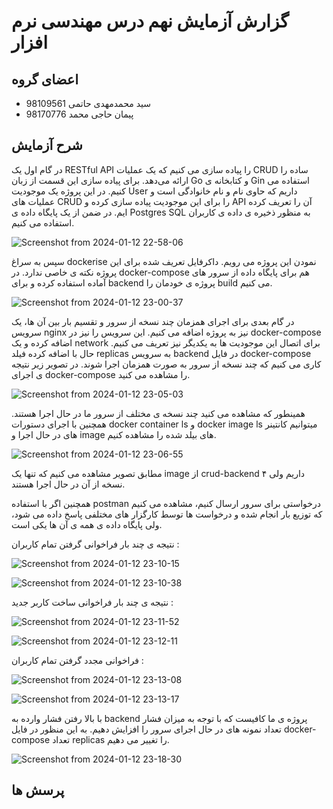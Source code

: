 # گزارش آزمایش نهم درس مهندسی نرم افزار

## اعضای گروه

+ سید محمدمهدی حاتمی 98109561
+ پیمان حاجی محمد 98170776

## شرح آزمایش 

در گام اول یک RESTful API را پیاده سازی می کنیم که یک عملیات CRUD ساده را ارائه می‌دهد. برای پیاده سازی این قسمت از زبان Go و کتابخانه ی Gin استفاده می کنیم. در این پروژه یک موجودیت User داریم که حاوی نام و نام خانوادگی است و عملیات های CRUD را برای این موجودیت پیاده سازی کرده و API آن را تعریف کرده ایم. در ضمن از یک پایگاه داده ی Postgres SQL به منظور ذخیره ی داده ی کاربران استفاده می کنیم. 

![Screenshot from 2024-01-12 22-58-06](https://github.com/smmhatami/SE-Lab9/assets/62210297/66273cc0-c37a-46ff-b0b4-9a0537576be7)

سپس به سراغ dockerise نمودن این پروژه می رویم. داکرفایل تعریف شده برای این پروژه نکته ی خاصی ندارد. در docker-compose هم برای پایگاه داده از سرور های آماده استفاده کرده و برای backend پروژه ی خودمان را build  می کنیم. 

![Screenshot from 2024-01-12 23-00-37](https://github.com/smmhatami/SE-Lab9/assets/62210297/1acfc611-2954-4d94-b9c6-9162c07c6478)

در گام بعدی برای اجرای همزمان چند نسخه از سرور و تقسیم بار بین آن ها، یک سرویس nginx نیز به پروژه اضافه می کنیم. این سرویس را نیز در docker-compose اضافه کرده و یک network برای اتصال این موجودیت ها به یکدیگر نیز تعریف می کنیم. حال با اضافه کرده فیلد replicas به سرویس backend در فایل docker-compose کاری می کنیم که چند نسخه از سرور به صورت همزمان اجرا شوند. در تصویر زیر نتیجه ی اجرای docker-compose را مشاهده می کنید. 

![Screenshot from 2024-01-12 23-05-03](https://github.com/smmhatami/SE-Lab9/assets/62210297/e7be0fb4-33ed-402e-82a2-9541cf1a470d)

همینطور که مشاهده می کنید چند نسخه ی مختلف از سرور ما در حال اجرا هستند. همچنین با اجرای دستورات docker container ls و docker image ls میتوانیم کانتینر های در حال اجرا و image های بیلد شده را مشاهده کنیم. 

![Screenshot from 2024-01-12 23-06-55](https://github.com/smmhatami/SE-Lab9/assets/62210297/548fa101-24ba-48e4-8747-8f54c056526d)

مطابق تصویر مشاهده می کنیم که تنها یک image از crud-backend داریم ولی ۴ نسخه از آن در حال اجرا هستند. 

همچنین اگر با استفاده postman درخواستی برای سرور ارسال کنیم، مشاهده می کنیم که توزیع بار انجام شده و درخواست ها توسط کارگزار های مختلفی پاسخ داده می شود، ولی پایگاه داده ی همه ی آن ها یکی است. 

نتیجه ی چند بار فراخوانی گرفتن تمام کاربران : 

![Screenshot from 2024-01-12 23-10-15](https://github.com/smmhatami/SE-Lab9/assets/62210297/2e7bb610-a0b0-4c2a-aea0-56fd48e25402)

![Screenshot from 2024-01-12 23-10-38](https://github.com/smmhatami/SE-Lab9/assets/62210297/0e89a09a-1537-4bcb-91cd-5b1567acbe48)


نتیجه ی چند بار فراخوانی ساخت کاربر جدید :‌

![Screenshot from 2024-01-12 23-11-52](https://github.com/smmhatami/SE-Lab9/assets/62210297/2cd59158-05a6-4fe6-890b-2f3b36a665c3)

![Screenshot from 2024-01-12 23-12-11](https://github.com/smmhatami/SE-Lab9/assets/62210297/1d11b86c-9f0d-4f76-a64b-29ff73389028)

فراخوانی مجدد گرفتن تمام کاربران : 

![Screenshot from 2024-01-12 23-13-08](https://github.com/smmhatami/SE-Lab9/assets/62210297/0a897443-b023-4ad2-9a8c-b4c75c62a779)

![Screenshot from 2024-01-12 23-13-17](https://github.com/smmhatami/SE-Lab9/assets/62210297/f718192f-bc83-44de-a9b5-d16ebee1a9e4)

با بالا رفتن فشار وارده به backend پروژه ی ما کافیست که با توجه به میزان فشار تعداد نمونه های در حال اجرای سرور را افزایش دهیم. به این منظور در فایل docker-compose تعداد replicas را تغییر می دهیم. 

![Screenshot from 2024-01-12 23-18-30](https://github.com/smmhatami/SE-Lab9/assets/62210297/68a4d77f-a4e1-4a3b-9270-bed97b520801)

## پرسش ها 
